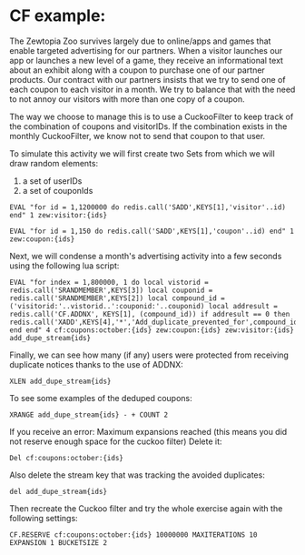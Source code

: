 # CF example:
The Zewtopia Zoo survives largely due to online/apps and games that enable targeted advertising for our partners.
When a visitor launches our app or launches a new level of a game, they receive an informational text about an exhibit along with a coupon to purchase one of our partner products.
Our contract with our partners insists that we try to send one of each coupon to each visitor in a month.
We try to balance that with the need to not annoy our visitors with more than one copy of a coupon.

The way we choose to manage this is to use a CuckooFilter to keep track of the combination of coupons and visitorIDs.
If the combination exists in the monthly CuckooFilter, we know not to send that coupon to that user.

To simulate this activity we will first create two Sets from which we will draw random elements:
1) a set of userIDs
2) a set of couponIds

```
EVAL "for id = 1,1200000 do redis.call('SADD',KEYS[1],'visitor'..id) end" 1 zew:visitor:{ids}
```

```
EVAL "for id = 1,150 do redis.call('SADD',KEYS[1],'coupon'..id) end" 1 zew:coupon:{ids}
```

Next, we will condense a month's advertising activity into a few seconds using the following lua script:
```
EVAL "for index = 1,800000, 1 do local vistorid = redis.call('SRANDMEMBER',KEYS[3]) local couponid = redis.call('SRANDMEMBER',KEYS[2]) local compound_id = ('visitorid:'..vistorid..':couponid:'..couponid) local addresult = redis.call('CF.ADDNX', KEYS[1], (compound_id)) if addresult == 0 then redis.call('XADD',KEYS[4],'*','Add_duplicate_prevented_for',compound_id) end end" 4 cf:coupons:october:{ids} zew:coupon:{ids} zew:visitor:{ids} add_dupe_stream{ids}
```

Finally, we can see how many (if any) users were protected from receiving duplicate notices thanks to the use of ADDNX:
```
XLEN add_dupe_stream{ids}
```
To see some examples of the deduped coupons:
```
XRANGE add_dupe_stream{ids} - + COUNT 2
```

If you receive an error: Maximum expansions reached (this means you did not reserve enough space for the cuckoo filter)
Delete it:
```
Del cf:coupons:october:{ids}
```
Also delete the stream key that was tracking the avoided duplicates:

``` 
del add_dupe_stream{ids}
```
Then recreate the Cuckoo filter and try the whole exercise again with the following settings:
```
CF.RESERVE cf:coupons:october:{ids} 10000000 MAXITERATIONS 10 EXPANSION 1 BUCKETSIZE 2
```
